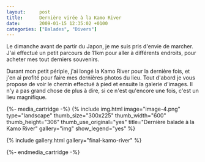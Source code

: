 ```yaml
---
layout:     post
title:      Dernière virée à la Kamo River
date:       2009-01-15 12:35:02 +0100
categories: ["Balades", "Divers"]
---
```


Le dimanche avant de partir du Japon, je me suis pris d'envie de marcher. J'ai effectué un petit parcours de 11km
pour aller à différents endroits, pour acheter mes tout derniers souvenirs.

<!--more-->

Durant mon petit périple, j'ai longé la Kamo River pour la dernière fois, et j'en ai profité pour faire mes
dernières photos du lieu. Tout d'abord je vous propose de voir le chemin effectué à pied et ensuite la galerie
d'images. Il n'y a pas grand chose de plus à dire, si ce n'est qu'encore une fois, c'est un lieu magnifique.

{%- media_cartridge -%}
{% include img.html
    image="image-4.png"
    type="landscape"
    thumb_size="300x225"
    thumb_width="600"
    thumb_height="306"
    thumb_use_original="yes"
    title="Dernière balade à la Kamo River"
    gallery="img"
    show_legend="yes"
%}

{% include gallery.html gallery="final-kamo-river" %}

{%- endmedia_cartridge -%}

